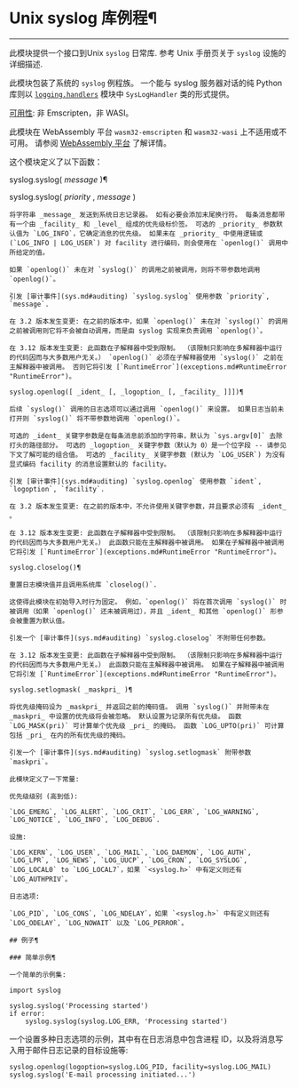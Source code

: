 # Unix syslog 库例程¶

* * *

此模块提供一个接口到Unix `syslog` 日常库. 参考 Unix 手册页关于 `syslog` 设施的详细描述.

此模块包装了系统的 `syslog` 例程族。 一个能与 syslog 服务器对话的纯 Python 库则以 [`logging.handlers`](logging.handlers.md#module-logging.handlers "logging.handlers: Handlers for the logging module.") 模块中 `SysLogHandler` 类的形式提供。

[可用性](intro.md#availability): 非 Emscripten，非 WASI。

此模块在 WebAssembly 平台 `wasm32-emscripten` 和 `wasm32-wasi` 上不适用或不可用。 请参阅 [WebAssembly 平台](intro.md#wasm-availability) 了解详情。

这个模块定义了以下函数：

syslog.syslog( _message_ )¶

syslog.syslog( _priority_ , _message_ )

    

~~~
将字符串 _message_ 发送到系统日志记录器。 如有必要会添加末尾换行符。 每条消息都带有一个由 _facility_ 和 _level_ 组成的优先级标价签。 可选的 _priority_ 参数默认值为 `LOG_INFO`，它确定消息的优先级。 如果未在 _priority_ 中使用逻辑或 (`LOG_INFO | LOG_USER`) 对 facility 进行编码，则会使用在 `openlog()` 调用中所给定的值。

如果 `openlog()` 未在对 `syslog()` 的调用之前被调用，则将不带参数地调用 `openlog()`。

引发 [审计事件](sys.md#auditing) `syslog.syslog` 使用参数 `priority`, `message`.

在 3.2 版本发生变更: 在之前的版本中，如果 `openlog()` 未在对 `syslog()` 的调用之前被调用则它将不会被自动调用，而是由 syslog 实现来负责调用 `openlog()`。

在 3.12 版本发生变更: 此函数在子解释器中受到限制。 （该限制只影响在多解释器中运行的代码因而与大多数用户无关。） `openlog()` 必须在子解释器使用 `syslog()` 之前在主解释器中被调用。 否则它将引发 [`RuntimeError`](exceptions.md#RuntimeError "RuntimeError")。

syslog.openlog([ _ident_ [, _logoption_ [, _facility_ ]]])¶
~~~
    

~~~
后续 `syslog()` 调用的日志选项可以通过调用 `openlog()` 来设置。 如果日志当前未打开则 `syslog()` 将不带参数地调用 `openlog()`。

可选的 _ident_ 关键字参数是在每条消息前添加的字符串，默认为 `sys.argv[0]` 去除打头的路径部分。 可选的 _logoption_ 关键字参数（默认为 0）是一个位字段 -- 请参见下文了解可能的组合值。 可选的 _facility_ 关键字参数 (默认为 `LOG_USER`) 为没有显式编码 facility 的消息设置默认的 facility。

引发 [审计事件](sys.md#auditing) `syslog.openlog` 使用参数 `ident`, `logoption`, `facility`.

在 3.2 版本发生变更: 在之前的版本中，不允许使用关键字参数，并且要求必须有 _ident_ 。

在 3.12 版本发生变更: 此函数在子解释器中受到限制。 （该限制只影响在多解释器中运行的代码因而与大多数用户无关。） 此函数只能在主解释器中被调用。 如果在子解释器中被调用它将引发 [`RuntimeError`](exceptions.md#RuntimeError "RuntimeError")。

syslog.closelog()¶
~~~
    

~~~
重置日志模块值并且调用系统库 `closelog()`.

这使得此模块在初始导入时行为固定。 例如，`openlog()` 将在首次调用 `syslog()` 时被调用（如果 `openlog()` 还未被调用过），并且 _ident_ 和其他 `openlog()` 形参会被重置为默认值。

引发一个 [审计事件](sys.md#auditing) `syslog.closelog` 不附带任何参数。

在 3.12 版本发生变更: 此函数在子解释器中受到限制。 （该限制只影响在多解释器中运行的代码因而与大多数用户无关。） 此函数只能在主解释器中被调用。 如果在子解释器中被调用它将引发 [`RuntimeError`](exceptions.md#RuntimeError "RuntimeError")。

syslog.setlogmask( _maskpri_ )¶
~~~
    

~~~
将优先级掩码设为 _maskpri_ 并返回之前的掩码值。 调用 `syslog()` 并附带未在 _maskpri_ 中设置的优先级将会被忽略。 默认设置为记录所有优先级。 函数 `LOG_MASK(pri)` 可计算单个优先级 _pri_ 的掩码。 函数 `LOG_UPTO(pri)` 可计算包括 _pri_ 在内的所有优先级的掩码。

引发一个 [审计事件](sys.md#auditing) `syslog.setlogmask` 附带参数 `maskpri`。

此模块定义了一下常量:

优先级级别 (高到低):
~~~
    

~~~
`LOG_EMERG`, `LOG_ALERT`, `LOG_CRIT`, `LOG_ERR`, `LOG_WARNING`, `LOG_NOTICE`, `LOG_INFO`, `LOG_DEBUG`.

设施:
~~~
    

~~~
`LOG_KERN`, `LOG_USER`, `LOG_MAIL`, `LOG_DAEMON`, `LOG_AUTH`, `LOG_LPR`, `LOG_NEWS`, `LOG_UUCP`, `LOG_CRON`, `LOG_SYSLOG`, `LOG_LOCAL0` to `LOG_LOCAL7`，如果 `<syslog.h>` 中有定义则还有 `LOG_AUTHPRIV`。

日志选项:
~~~
    

~~~
`LOG_PID`, `LOG_CONS`, `LOG_NDELAY`，如果 `<syslog.h>` 中有定义则还有 `LOG_ODELAY`, `LOG_NOWAIT` 以及 `LOG_PERROR`。

## 例子¶

### 简单示例¶

一个简单的示例集:
~~~
    
    
~~~
import syslog

syslog.syslog('Processing started')
if error:
    syslog.syslog(syslog.LOG_ERR, 'Processing started')
~~~

一个设置多种日志选项的示例，其中有在日志消息中包含进程 ID，以及将消息写入用于邮件日志记录的目标设施等:

    
    
~~~
syslog.openlog(logoption=syslog.LOG_PID, facility=syslog.LOG_MAIL)
syslog.syslog('E-mail processing initiated...')
~~~

